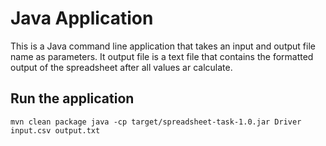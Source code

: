 # Java Application

This is a Java command line application that takes an input and output file name as parameters.
It output file is a text file that contains the formatted output of the spreadsheet after all values ar calculate.


## Run the application

``
mvn clean package
java -cp target/spreadsheet-task-1.0.jar Driver input.csv output.txt
``
